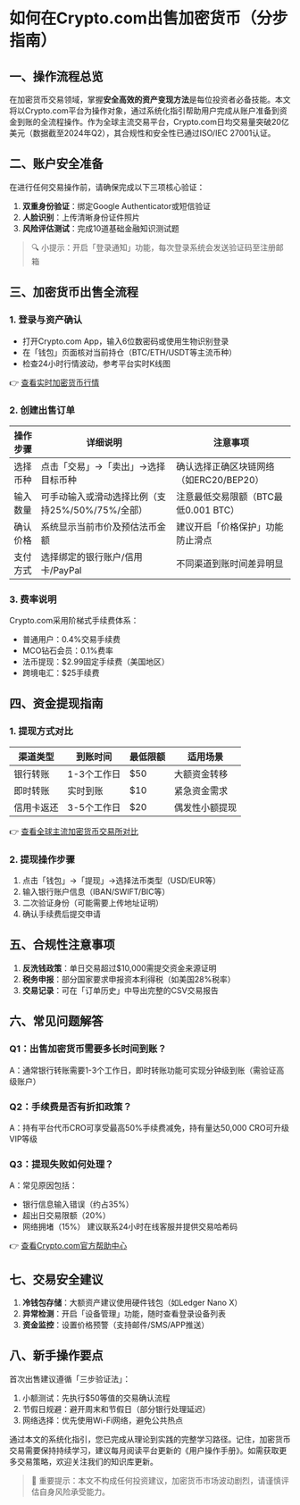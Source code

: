 # 如何在Crypto.com出售加密货币（分步指南）

## 一、操作流程总览
在加密货币交易领域，掌握**安全高效的资产变现方法**是每位投资者必备技能。本文将以Crypto.com平台为操作对象，通过系统化指引帮助用户完成从账户准备到资金到账的全流程操作。作为全球主流交易平台，Crypto.com日均交易量突破20亿美元（数据截至2024年Q2），其合规性和安全性已通过ISO/IEC 27001认证。

## 二、账户安全准备
在进行任何交易操作前，请确保完成以下三项核心验证：
1. **双重身份验证**：绑定Google Authenticator或短信验证
2. **人脸识别**：上传清晰身份证件照片
3. **风险评估测试**：完成10道基础金融知识测试题

> 🔍 小提示：开启「登录通知」功能，每次登录系统会发送验证码至注册邮箱

## 三、加密货币出售全流程
### 1. 登录与资产确认
- 打开Crypto.com App，输入6位数密码或使用生物识别登录
- 在「钱包」页面核对当前持仓（BTC/ETH/USDT等主流币种）
- 检查24小时行情波动，参考平台实时K线图

👉 [查看实时加密货币行情](https://bit.ly/okx_welcome)

### 2. 创建出售订单
| 操作步骤 | 详细说明 | 注意事项 |
|---------|----------|----------|
| 选择币种 | 点击「交易」→「卖出」→选择目标币种 | 确认选择正确区块链网络（如ERC20/BEP20） |
| 输入数量 | 可手动输入或滑动选择比例（支持25%/50%/75%/全部） | 注意最低交易限额（BTC最低0.001 BTC） |
| 确认价格 | 系统显示当前市价及预估法币金额 | 建议开启「价格保护」功能防止滑点 |
| 支付方式 | 选择绑定的银行账户/信用卡/PayPal | 不同渠道到账时间差异明显 |

### 3. 费率说明
Crypto.com采用阶梯式手续费体系：
- 普通用户：0.4%交易手续费
- MCO钻石会员：0.1%费率
- 法币提现：$2.99固定手续费（美国地区）
- 跨境电汇：$25手续费

## 四、资金提现指南
### 1. 提现方式对比
| 渠道类型 | 到账时间 | 最低限额 | 适用场景 |
|----------|----------|----------|----------|
| 银行转账 | 1-3个工作日 | $50 | 大额资金转移 |
| 即时转账 | 实时到账 | $10 | 紧急资金需求 |
| 信用卡返还 | 3-5个工作日 | $20 | 偶发性小额提现 |

👉 [查看全球主流加密货币交易所对比](https://bit.ly/okx_welcome)

### 2. 提现操作步骤
1. 点击「钱包」→「提现」→选择法币类型（USD/EUR等）
2. 输入银行账户信息（IBAN/SWIFT/BIC等）
3. 二次验证身份（可能需要上传地址证明）
4. 确认手续费后提交申请

## 五、合规性注意事项
1. **反洗钱政策**：单日交易超过$10,000需提交资金来源证明
2. **税务申报**：部分国家要求申报资本利得税（如美国28%税率）
3. **交易记录**：可在「订单历史」中导出完整的CSV交易报告

## 六、常见问题解答
### Q1：出售加密货币需要多长时间到账？
A：通常银行转账需要1-3个工作日，即时转账功能可实现分钟级到账（需验证高级账户）

### Q2：手续费是否有折扣政策？
A：持有平台代币CRO可享受最高50%手续费减免，持有量达50,000 CRO可升级VIP等级

### Q3：提现失败如何处理？
A：常见原因包括：
- 银行信息输入错误（约占35%）
- 超出日交易限额（20%）
- 网络拥堵（15%）
建议联系24小时在线客服并提供交易哈希码

👉 [查看Crypto.com官方帮助中心](https://bit.ly/okx_welcome)

## 七、交易安全建议
1. **冷钱包存储**：大额资产建议使用硬件钱包（如Ledger Nano X）
2. **异常检测**：开启「设备管理」功能，随时查看登录设备列表
3. **资金监控**：设置价格预警（支持邮件/SMS/APP推送）

## 八、新手操作要点
首次出售建议遵循「三步验证法」：
1. 小额测试：先执行$50等值的交易确认流程
2. 节假日规避：避开周末和节假日（部分银行处理延迟）
3. 网络选择：优先使用Wi-Fi网络，避免公共热点

通过本文的系统化指引，您已完成从理论到实践的完整学习路径。记住，加密货币交易需要保持持续学习，建议每月阅读平台更新的《用户操作手册》。如需获取更多交易策略，欢迎关注我们的知识库更新。

> 📌 重要提示：本文不构成任何投资建议，加密货币市场波动剧烈，请谨慎评估自身风险承受能力。
